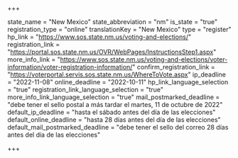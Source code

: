 +++

state_name = "New Mexico"
state_abbreviation = "nm"
is_state = "true"
registration_type = "online"
translationKey = "New Mexico"
type = "register"
hp_link = "https://www.sos.state.nm.us/voting-and-elections/"
registration_link = "https://portal.sos.state.nm.us/OVR/WebPages/InstructionsStep1.aspx"
more_info_link = "https://www.sos.state.nm.us/voting-and-elections/voter-information/voter-registration-information/"
confirm_registration_link = "https://voterportal.servis.sos.state.nm.us/WhereToVote.aspx"
ip_deadline = "2022-11-08"
online_deadline = "2022-10-11"
hp_link_language_selection = "true"
registration_link_language_selection = "true"
more_info_link_language_selection = "true"
mail_postmarked_deadline = "debe tener el sello postal a más tardar el martes, 11 de octubre de 2022"
default_ip_deadline = "hasta el sábado antes del día de las elecciones"
default_online_deadline = "hasta 28 días antes del día de las elecciones"
default_mail_postmarked_deadline = "debe tener el sello del correo 28 días antes del día de las elecciones"

+++